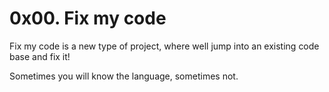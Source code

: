 # 0x00. Fix my code
Fix my code is a new type of project, where well jump into an existing code base and fix it!

Sometimes you will know the language, sometimes not.
